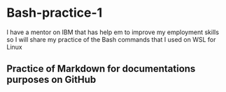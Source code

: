 # Bash-practice-1
I have a mentor on IBM that has help em to improve my employment skills so I will share my practice of the Bash commands that I used on WSL for Linux 

## Practice of Markdown for documentations purposes on GitHub

